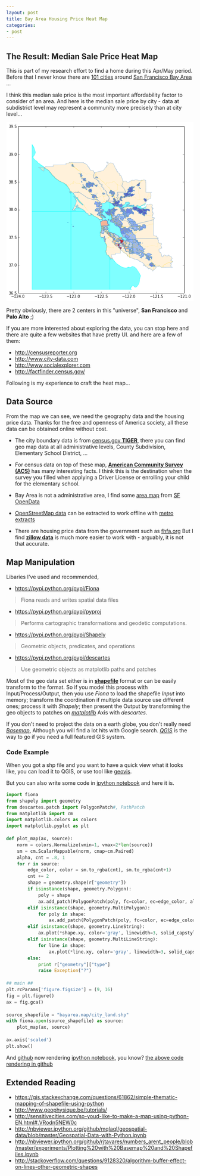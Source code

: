 ```yaml
---
layout: post
title: Bay Area Housing Price Heat Map
categories:
- post
---
```


## The Result: Median Sale Price Heat Map ##

  This is part of my research effort to find a home during this Apr/May period.
Before that I never know there are [101 cities](http://en.wikipedia.org/wiki/List_of_cities_and_towns_in_the_San_Francisco_Bay_Area)
around [San Francisco Bay Area](http://en.wikipedia.org/wiki/San_Francisco_Bay_Area) ...

  I think this median sale price is the most important affordability factor to consider
of an area. And here is the median sale price by city - data at subdistrict level may represent
a community more precisely than at city level...

![Median Sale Price Heat Map](/images/media_sale_price_heat_map.png)

Pretty obviously, there are 2 centers in this "universe", __San Francisco__ and __Palo Alto__ ;)

If you are more interested about exploring the data, you can stop here and there are quite a
few websites that have pretty UI. and here are a few of them:

 * http://censusreporter.org
 * http://www.city-data.com
 * http://www.socialexplorer.com
 * http://factfinder.census.gov/

Following is my experience to craft the heat map...

## Data Source ##
From the map we can see, we need the geography data and the housing price data.
Thanks for the free and openness of America society, all these data can be obtained online without cost.

 * The city boundary data is from [census.gov __TIGER__](https://www.census.gov/geo/maps-data/data/tiger.html),
there you can find geo map data at all administrative levels, County Subdivision, Elementary School District, ...

 * For census data on top of these map, [__American Community Survey (ACS)__](http://www.census.gov/acs/www/data_documentation/data_via_ftp/) has many interesting
facts. I think this is the destination when the survey you filled when applying a Driver
License or enrolling your child for the elementary school.

 * Bay Area is not a administrative area, I find some [area map](https://data.sfgov.org/widgets/ye46-7n65) from
 [SF OpenData](https://data.sfgov.org/)

 * [OpenStreetMap data](http://openstreetmap.org) can be extracted to work offline with [metro extracts](https://mapzen.com/data/metro-extracts)

 * There are housing price data from the government such as [fhfa.org](http://www.fhfa.gov/DataTools/Downloads/Pages/House-Price-Index.aspx)
But I find [__zillow data__](http://www.zillow.com/research/data/)
is much more easier to work with - arguably, it is not that accurate.

## Map Manipulation ##

Libaries I've used and recommended,

* https://pypi.python.org/pypi/Fiona

> Fiona reads and writes spatial data files

* https://pypi.python.org/pypi/pyproj

> Performs cartographic transformations and geodetic computations.

* https://pypi.python.org/pypi/Shapely

> Geometric objects, predicates, and operations

* https://pypi.python.org/pypi/descartes

> Use geometric objects as matplotlib paths and patches

Most of the geo data set either is in [__shapefile__](http://www.esri.com/library/whitepapers/pdfs/shapefile.pdf)
format or can be easily transform to the format.
So if you model this process with Input/Process/Output, then you use _Fiona_ to
load the shapefile _Input_ into memory;
transform the coordination if multiple data source use different ones;
process it with _Shapely_;
then present the Output by transforming the geo objects to patches on [_matplotlib_](http://matplotlib.org/) Axis with _descartes_.

If you don't need to project the data on a earth globe, you don't really need [_Basemap_](http://matplotlib.org/basemap/users/intro.html),
Although you will find a lot hits with Google search. [_QGIS_](http://www.qgis.org/) is the way to go if you need a full featured GIS system.

### Code Example ###

When you got a shp file and you want to have a quick view what it looks like,
you can load it to QGIS, or use tool like [geovis](http://gis.stackexchange.com/a/87239/48688).

But you can also write some code in [ipython notebook](http://ipython.org/notebook.html) and
here it is.

```python
import fiona
from shapely import geometry
from descartes.patch import PolygonPatch#, PathPatch
from matplotlib import cm
import matplotlib.colors as colors
import matplotlib.pyplot as plt

def plot_map(ax, source):
    norm = colors.Normalize(vmin=1, vmax=2*len(source))
    sm = cm.ScalarMappable(norm, cmap=cm.Paired)
    alpha, cnt = .8, 1
    for r in source:
        edge_color, color = sm.to_rgba(cnt), sm.to_rgba(cnt+1)
        cnt += 2
        shape = geometry.shape(r["geometry"])
        if isinstance(shape, geometry.Polygon):
            poly = shape
            ax.add_patch(PolygonPatch(poly, fc=color, ec=edge_color, alpha=alpha, zorder=1))
        elif isinstance(shape, geometry.MultiPolygon):
            for poly in shape:
                ax.add_patch(PolygonPatch(poly, fc=color, ec=edge_color, alpha=alpha, zorder=1))
        elif isinstance(shape, geometry.LineString):
            ax.plot(*shape.xy, color='gray', linewidth=3, solid_capstyle='round', zorder=1)
        elif isinstance(shape, geometry.MultiLineString):
            for line in shape:
                ax.plot(*line.xy, color='gray', linewidth=3, solid_capstyle='round', zorder=1)
        else:
            print r["geometry"]["type"]
            raise Exception("?")

## main ##
plt.rcParams['figure.figsize'] = (9, 16)
fig = plt.figure()
ax = fig.gca()

source_shapefile = "bayarea.map/city_land.shp"
with fiona.open(source_shapefile) as source:
    plot_map(ax, source)

ax.axis('scaled')
plt.show()
```

And [github](https://github.com/blog/1995-github-jupyter-notebooks-3) now rendering [ipython notebook](http://blog.jupyter.org/2015/05/07/rendering-notebooks-on-github/), you know?
[the above code rendering in github](https://github.com/dyno/ipymap/blob/master/show_shapefile.ipynb)

## Extended Reading ##

* https://gis.stackexchange.com/questions/61862/simple-thematic-mapping-of-shapefile-using-python
* http://www.geophysique.be/tutorials/
* http://sensitivecities.com/so-youd-like-to-make-a-map-using-python-EN.html#.VRodn5NEW0c
* http://nbviewer.ipython.org/github/mqlaql/geospatial-data/blob/master/Geospatial-Data-with-Python.ipynb
* http://nbviewer.ipython.org/github/rjtavares/numbers_arent_people/blob/master/experiments/Plotting%20with%20Basemap%20and%20Shapefiles.ipynb
* http://stackoverflow.com/questions/9128320/algorithm-buffer-effect-on-lines-other-geometric-shapes
